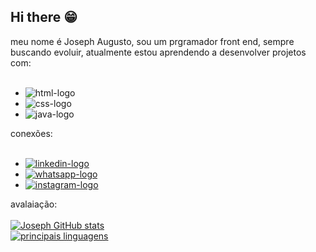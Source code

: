 ## Hi there :grin:

meu nome é Joseph Augusto, sou um prgramador front end, sempre buscando evoluir, atualmente estou aprendendo a desenvolver projetos com:
<br>
<br>
-  <img src="https://img.shields.io/badge/HTML5-E34F26?style=for-the-badge&logo=html5&logoColor=white" alt="html-logo">
-  <img src="https://img.shields.io/badge/CSS3-1572B6?style=for-the-badge&logo=css3&logoColor=white" alt="css-logo">
-  <img src="https://img.shields.io/badge/JavaScript-F7DF1E?style=for-the-badge&logo=javascript&logoColor=black" alt="java-logo">

conexões: 
<br>
<br>
-  <a href="www.linkedin.com/in/joseph-augusto-636685203"><img src="https://img.shields.io/badge/LinkedIn-0077B5?style=for-the-badge&logo=linkedin&logoColor=white" alt="linkedin-logo"></a>
-  <a href="https://wa.me/5511932158805?text=boa%20tarde%2C%20em%20que%20posso%20ajudar%3F"><img src="https://img.shields.io/badge/WhatsApp-25D366?style=for-the-badge&logo=whatsapp&logoColor=white" alt="whatsapp-logo"></a>
-  <a href="https://www.instagram.com/josephaugust__/profilecard/?igsh=MjUxcTB2a21qeXdw"><img src="https://img.shields.io/badge/Instagram-E4405F?style=for-the-badge&logo=instagram&logoColor=white" alt="instagram-logo"></a>

avalaiação:
<br>
<br>
[![Joseph GitHub stats](https://github-readme-stats.vercel.app/api?username=joseph24augusto27)](https://github.com/anuraghazra/github-readme-stats)
<br>
[![principais linguagens](https://github-readme-stats.vercel.app/api/top-langs/?username=joseph24augusto27)](https://github.com/anuraghazra/github-readme-stats)







